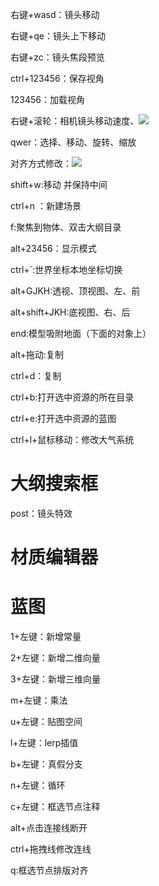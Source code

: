 右键+wasd：镜头移动

右键+qe：镜头上下移动

右键+zc：镜头焦段预览

ctrl+123456：保存视角

123456：加载视角

右键+滚轮：相机镜头移动速度、![](C:\projectGit\w703001848.github.io\UE5\img\1726150472924.png)



qwer：选择、移动、旋转、缩放

对齐方式修改：![](C:\projectGit\w703001848.github.io\UE5\img\1726150283047.png)

shift+w:移动 并保持中间

ctrl+n ：新建场景

f:聚焦到物体、双击大纲目录

alt+23456：显示模式

ctrl+`:世界坐标本地坐标切换

alt+GJKH:透视、顶视图、左、前

alt+shift+JKH:底视图、右、后

end:模型吸附地面（下面的对象上）

alt+拖动:复制

ctrl+d：复制

ctrl+b:打开选中资源的所在目录

ctrl+e:打开选中资源的蓝图

ctrl+l+鼠标移动：修改大气系统

# 大纲搜索框

post：镜头特效

# 材质编辑器

# 蓝图

1+左键：新增常量

2+左键：新增二维向量

3+左键：新增三维向量

m+左键：乘法

u+左键：贴图空间

l+左键：lerp插值

b+左键：真假分支

n+左键：循环

c+左键：框选节点注释

alt+点击连接线断开

ctrl+拖拽线修改连线

q:框选节点排版对齐